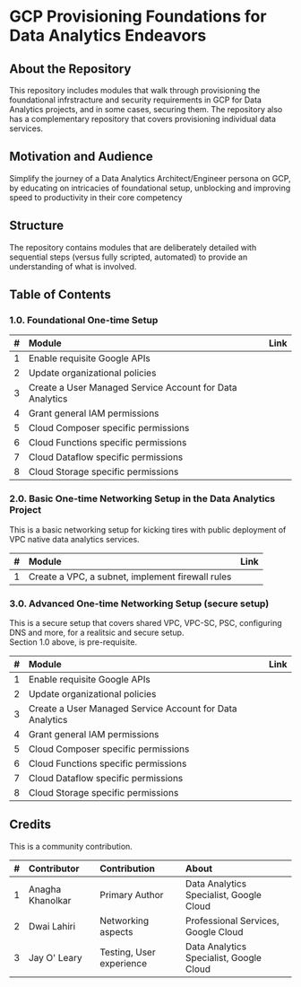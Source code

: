 # GCP Provisioning Foundations for Data Analytics Endeavors

## About the Repository
This repository includes modules that walk through provisioning the foundational infrstracture and security requirements in GCP for Data Analytics projects, and in some cases, securing them. The repository also has a complementary repository that covers provisioning individual data services.

## Motivation and Audience
Simplify the journey of a Data Analytics Architect/Engineer persona on GCP, by educating on intricacies of foundational setup, unblocking and improving speed to productivity in their core competency

## Structure
The repository contains modules that are deliberately detailed with sequential steps (versus fully scripted, automated) to provide an understanding of what is involved.

## Table of Contents

### 1.0. Foundational One-time Setup

| # | Module | Link |
| -- | :---    | ---|
| 1 | Enable requisite Google APIs | | 
| 2 | Update organizational policies | |
| 3 | Create a User Managed Service Account for Data Analytics | | 
| 4 | Grant general IAM permissions | |
| 5 | Cloud Composer specific permissions | |
| 6 | Cloud Functions specific permissions | |
| 7 | Cloud Dataflow specific permissions | |
| 8 | Cloud Storage specific permissions | |

### 2.0. Basic One-time Networking Setup in the Data Analytics Project

This is a basic networking setup for kicking tires with public deployment of VPC native data analytics services.


| # | Module | Link |
| -- | :---    | ---|
| 1 | Create a VPC, a subnet, implement firewall rules | |


### 3.0. Advanced One-time Networking Setup (secure setup)

This is a secure setup that covers shared VPC, VPC-SC, PSC, configuring DNS and more, for a realitsic and secure setup.<br>
Section 1.0 above, is pre-requisite.

| # | Module | Link |
| -- | :---    | ---|
| 1 | Enable requisite Google APIs | | 
| 2 | Update organizational policies | |
| 3 | Create a User Managed Service Account for Data Analytics | | 
| 4 | Grant general IAM permissions | |
| 5 | Cloud Composer specific permissions | |
| 6 | Cloud Functions specific permissions | |
| 7 | Cloud Dataflow specific permissions | |
| 8 | Cloud Storage specific permissions | |



## Credits
This is a community contribution. <br>


| # | Contributor | Contribution | About |
| -- | :---    | :---| :---| 
| 1 | Anagha Khanolkar | Primary Author | Data Analytics Specialist, Google Cloud |
| 2 | Dwai Lahiri | Networking aspects | Professional Services, Google Cloud |
| 3 | Jay O' Leary | Testing, User experience | Data Analytics Specialist, Google Cloud |
